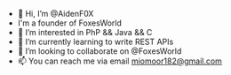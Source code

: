 - 👋 Hi, I’m @AidenF0X
-  I'm a founder of FoxesWorld
- 👀 I’m interested in PhP && Java && C
- 🌱 I’m currently learning to write REST APIs
- 💞️ I’m looking to collaborate on @FoxesWorld
- 📫 You can reach me via email miomoor182@gmail.com

<!---
AidenF0X/AidenF0X is a ✨ special ✨ repository because its `README.md` (this file) appears on your GitHub profile.
You can click the Preview link to take a look at your changes.
--->
